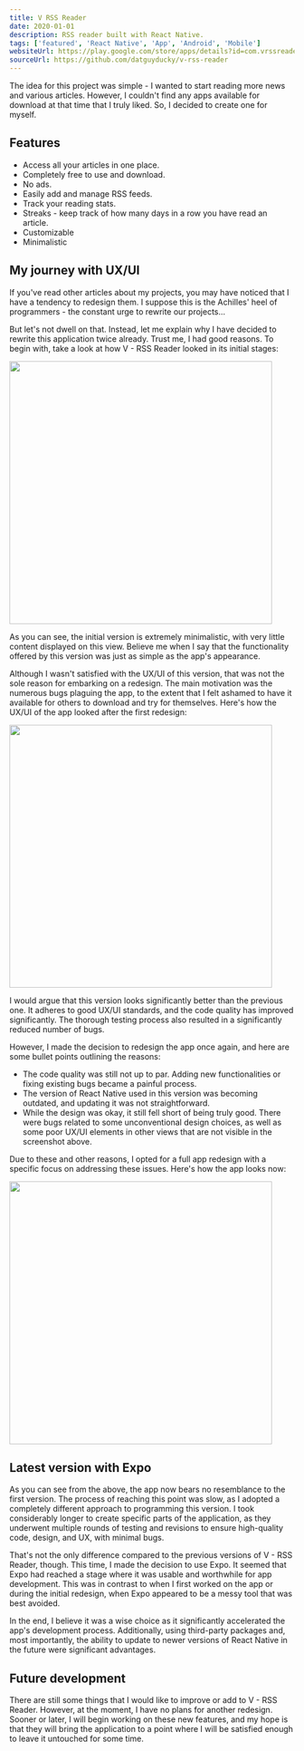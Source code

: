 ```yaml
---
title: V RSS Reader
date: 2020-01-01
description: RSS reader built with React Native.
tags: ['featured', 'React Native', 'App', 'Android', 'Mobile']
websiteUrl: https://play.google.com/store/apps/details?id=com.vrssreader.app
sourceUrl: https://github.com/datguyducky/v-rss-reader
---
```


The idea for this project was simple - I wanted to start reading more news and various articles. However, I couldn't find any apps available for download at that time that I truly liked. So, I decided to create one for myself.

## Features
- Access all your articles in one place.
- Completely free to use and download.
- No ads.
- Easily add and manage RSS feeds.
- Track your reading stats.
- Streaks - keep track of how many days in a row you have read an article.
- Customizable
- Minimalistic

## My journey with UX/UI
If you've read other articles about my projects, you may have noticed that I have a tendency to redesign them. I suppose this is the Achilles' heel of programmers - the constant urge to rewrite our projects...

But let's not dwell on that. Instead, let me explain why I have decided to rewrite this application twice already. Trust me, I had good reasons. To begin with, take a look at how V - RSS Reader looked in its initial stages:

<p class="p-flex">
	<img src="/public/vrss_v1.png" height="464" />
</p>

As you can see, the initial version is extremely minimalistic, with very little content displayed on this view. Believe me when I say that the functionality offered by this version was just as simple as the app's appearance.

Although I wasn't satisfied with the UX/UI of this version, that was not the sole reason for embarking on a redesign. 
The main motivation was the numerous bugs plaguing the app, to the extent that I felt ashamed to have it available for others to download and try for themselves. Here's how the UX/UI of the app looked after the first redesign:

<p class="p-flex">
	<img src="/public/vrss_v2.png" height="464" />
</p>

I would argue that this version looks significantly better than the previous one. It adheres to good UX/UI standards, and the code quality has improved significantly. 
The thorough testing process also resulted in a significantly reduced number of bugs.

However, I made the decision to redesign the app once again, and here are some bullet points outlining the reasons:

- The code quality was still not up to par. Adding new functionalities or fixing existing bugs became a painful process.
- The version of React Native used in this version was becoming outdated, and updating it was not straightforward.
- While the design was okay, it still fell short of being truly good. There were bugs related to some unconventional design choices, as well as some poor UX/UI elements in other views that are not visible in the screenshot above.

Due to these and other reasons, I opted for a full app redesign with a specific focus on addressing these issues. Here's how the app looks now:

<p class="p-flex">
	<img src="/public/vrss_v3.jpg" height="464" />
</p>

## Latest version with Expo
As you can see from the above, the app now bears no resemblance to the first version. The process of reaching this point was slow, as I adopted a completely different approach to programming this version. 
I took considerably longer to create specific parts of the application, as they underwent multiple rounds of testing and revisions to ensure high-quality code, design, and UX, with minimal bugs.

That's not the only difference compared to the previous versions of V - RSS Reader, though. This time, I made the decision to use Expo. 
It seemed that Expo had reached a stage where it was usable and worthwhile for app development. This was in contrast to when I first worked on the app or during the initial redesign, when Expo appeared to be a messy tool that was best avoided.

In the end, I believe it was a wise choice as it significantly accelerated the app's development process. 
Additionally, using third-party packages and, most importantly, the ability to update to newer versions of React Native in the future were significant advantages.

## Future development
There are still some things that I would like to improve or add to V - RSS Reader. However, at the moment, I have no plans for another redesign. 
Sooner or later, I will begin working on these new features, and my hope is that they will bring the application to a point where I will be satisfied enough to leave it untouched for some time.

